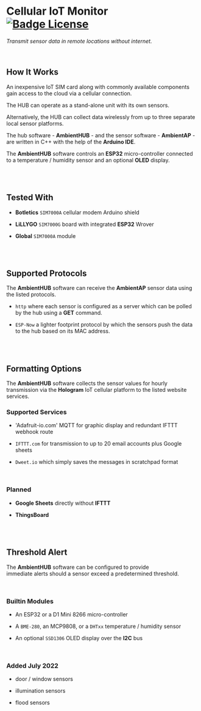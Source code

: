# Cellular IoT Monitor   [![Badge License]][License]

*Transmit sensor data in remote locations without internet.*

<br>

## How It Works

An inexpensive IoT SIM card along with commonly available components gain access to the cloud via a cellular connection.

The HUB can operate as a stand-alone unit with its own sensors.

Alternatively, the HUB can collect data wirelessly from up to three separate local sensor platforms.

The hub software - **AmbientHUB** - and the sensor software - **AmbientAP** - are written in C++ with the help of the **Arduino IDE**.

The **AmbientHUB** software controls an **ESP32** micro-controller connected to a temperature / humidity sensor and an optional **OLED** display.

<br>
<br>

## Tested With

-   **Botletics** `SIM7000A` cellular modem Arduino shield

-   **LiLLYGO** `SIM7000G` board with integrated **ESP32** Wrover

-   **Global** `SIM7000A` module

<br>
<br>

## Supported Protocols

The **AmbientHUB** software can receive the **AmbientAP** sensor data using the listed protocols.

-  `http` where each sensor is configured as a server which can be polled by the hub using a **GET** command.

-   `ESP-Now` a lighter footprint protocol by which the sensors push the data to the hub based on its MAC address.

<br>
<br>

## Formatting Options

The **AmbientHUB** software collects the sensor values for hourly transmission via the **Hologram** IoT cellular platform to the listed website services.

### Supported Services

-    'Adafruit-io.com' MQTT for graphic display and redundant IFTTT webhook route

-   `IFTTT.com` for transmission to up to 20 email accounts plus Google sheets

-   `Dweet.io` which simply saves the messages in scratchpad format

<br>

### Planned

- **Google Sheets** directly without **IFTTT**

- **ThingsBoard**

<br>
<br>

## Threshold Alert

The **AmbientHUB** software can be configured to provide <br>
immediate alerts should a sensor exceed a predetermined threshold.

<br>

### Builtin Modules

-   An ESP32 or a D1 Mini 8266 micro-controller

-   A `BME-280`, an MCP9808, or a `DHTxx` temperature / humidity sensor

-   An optional `SSD1306` OLED display over the **I2C** bus

<br>

### Added July 2022

-   door / window sensors

-   illumination sensors

-   flood sensors

<br>


<!----------------------------------------------------------------------------->

[Badge License]: https://img.shields.io/badge/License-Unknown-808080.svg?style=for-the-badge

[License]: #

